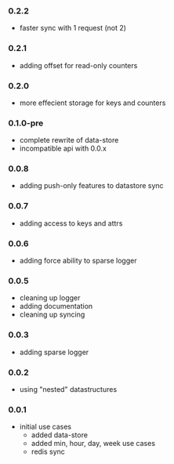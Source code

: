 ### 0.2.2

  * faster sync with 1 request (not 2)

### 0.2.1

  * adding offset for read-only counters
  
### 0.2.0

  * more effecient storage for keys and counters

### 0.1.0-pre

  * complete rewrite of data-store
  * incompatible api with 0.0.x

### 0.0.8

  * adding push-only features to datastore sync

### 0.0.7

  * adding access to keys and attrs
 
### 0.0.6

  * adding force ability to sparse logger
  
### 0.0.5

  * cleaning up logger
  * adding documentation
  * cleaning up syncing

### 0.0.3

  * adding sparse logger

### 0.0.2

  * using "nested" datastructures
  
### 0.0.1

  * initial use cases
    * added data-store
    * added min, hour, day, week use cases
    * redis sync
